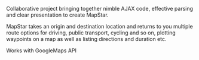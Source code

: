 Collaborative project bringing together nimble AJAX code, effective parsing and clear presentation to create MapStar.

MapStar takes an origin and destination location and returns to you multiple route options for driving, public transport, cycling and so on, plotting waypoints on a map as well as listing directions and duration etc. 

Works with GoogleMaps API 

